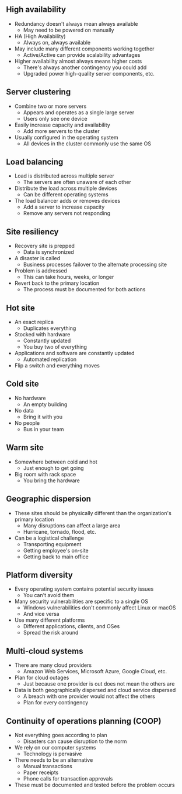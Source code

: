 ## High availability
- Redundancy doesn't always mean always available
	- May need to be powered on manually
- HA (High Availability)
	- Always on, always available
- May include many different components working together
	- Active/Active can provide scalability advantages
- Higher availability almost always means higher costs
	- There's always another contingency you could add
	- Upgraded power high-quality server components, etc.
## Server clustering
- Combine two or more servers
	- Appears and operates as a single large server
	- Users only see one device
- Easily increase capacity and availability
	- Add more servers to the cluster
- Usually configured in the operating system
	- All devices in the cluster commonly use the same OS
## Load balancing
- Load is distributed across multiple server
	- The servers are often unaware of each other
- Distribute the load across multiple devices
	- Can be different operating systems
- The load balancer adds or removes devices
	- Add a server to increase capacity
	- Remove any servers not responding
## Site resiliency
- Recovery site is prepped
	- Data is synchronized
- A disaster is called
	- Business processes failover to the alternate processing site
- Problem is addressed
	- This can take hours, weeks, or longer
- Revert back to the primary location
	- The process must be documented for both actions
## Hot site
- An exact replica
	- Duplicates everything
- Stocked with hardware
	- Constantly updated
	- You buy two of everything
- Applications and software are constantly updated
	- Automated replication
- Flip a switch and everything moves
## Cold site
- No hardware
	- An empty building
- No data
	- Bring it with you
- No people
	- Bus in your team
## Warm site
- Somewhere between cold and hot
	- Just enough to get going
- Big room with rack space
	- You bring the hardware
## Geographic dispersion
- These sites should be physically different than the organization's primary location
	- Many disruptions can affect a large area
	- Hurricane, tornado, flood, etc.
- Can be a logistical challenge
	- Transporting equipment
	- Getting employee's on-site
	- Getting back to main office
## Platform diversity
- Every operating system contains potential security issues
	- You can't avoid them
- Many security vulnerabilities are specific to a single OS
	- Windows vulnerabilities don't commonly affect Linux or macOS
	- And vice versa
- Use many different platforms
	- Different applications, clients, and OSes
	- Spread the risk around
## Multi-cloud systems
- There are many cloud providers
	- Amazon Web Services, Microsoft Azure, Google Cloud, etc.
- Plan for cloud outages
	- Just because one provider is out does not mean the others are
- Data is both geographically dispersed and cloud service dispersed
	- A breach with one provider would not affect the others
	- Plan for every contingency
## Continuity of operations planning (COOP)
- Not everything goes according to plan
	- Disasters can cause disruption to the norm
- We rely on our computer systems
	- Technology is pervasive
- There needs to be an alternative
	- Manual transactions
	- Paper receipts
	- Phone calls for transaction approvals
- These must be documented and tested before the problem occurs

	